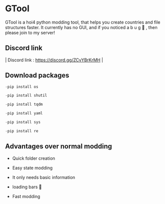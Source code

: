# GTool

GTool is a hoi4 python modding tool, that helps you create countries and file structures faster. It currently has no GUI, and if you noticed a  b u g 🐛 , then please join to my server!

## Discord  link

| Discord link : https://discord.gg/ZCvYBrKrMH |

## Download packages


```python
-pip install os
```
```python
-pip install shutil
```
```python
-pip install tqdm
```
```python
-pip install yaml
```
```python
-pip install sys
```
```python
-pip install re
```

## Advantages over normal modding

* Quick folder creation

* Easy state modding

* It only needs basic information 

* loading bars 🙂

* Fast modding




